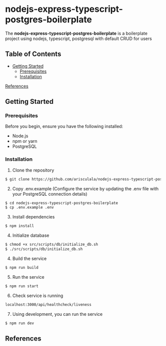 # nodejs-express-typescript-postgres-boilerplate
The **nodejs-express-typescript-postgres-boilerplate** is a boilerplate project using nodejs, typescript, postgresql with default CRUD for users


## Table of Contents
* [Getting Started](https://github.com/arisculala/nodejs-express-typescript-postgres-boilerplate#getting-started)
     - [Prerequisites](https://github.com/arisculala/nodejs-express-typescript-postgres-boilerplate#prerequisites)
     - [Installation](https://github.com/arisculala/nodejs-express-typescript-postgres-boilerplate#installation)

[References](https://github.com/arisculala/nodejs-express-typescript-postgres-boilerplate#references)
 

## Getting Started

### Prerequisites
Before you begin, ensure you have the following installed:
* Node.js
* npm or yarn
* PostgreSQL

### Installation
1. Clone the repository
```bash
$ git clone https://github.com/arisculala/nodejs-express-typescript-postgres-boilerplate.git
```
2. Copy .env.example (Configure the service by updating the .env file with your PostgreSQL connection details)
```bash
$ cd nodejs-express-typescript-postgres-boilerplate
$ cp .env.example .env
```
3. Install dependencies
```bash
$ npm install
```
4. Initialize database
```bash
$ chmod +x src/scripts/db/initialize_db.sh
$ ./src/scripts/db/initialize_db.sh
```
4. Build the service
```bash
$ npm run build
```
5. Run the service
```bash
$ npm run start
```
6. Check service is running
```bash
localhost:3000/api/healthcheck/liveness
```
7. Using development, you can run the service
```bash
$ npm run dev
```

## References
